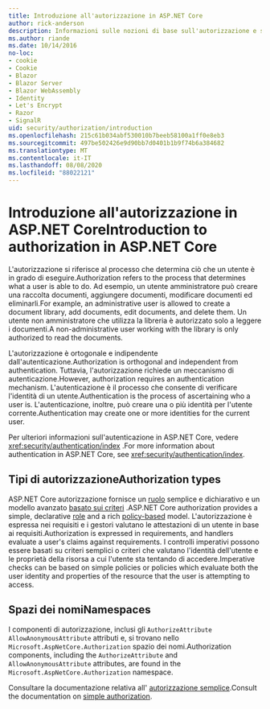 ```yaml
---
title: Introduzione all'autorizzazione in ASP.NET Core
author: rick-anderson
description: Informazioni sulle nozioni di base sull'autorizzazione e sul funzionamento dell'autorizzazione nelle app ASP.NET Core.
ms.author: riande
ms.date: 10/14/2016
no-loc:
- cookie
- Cookie
- Blazor
- Blazor Server
- Blazor WebAssembly
- Identity
- Let's Encrypt
- Razor
- SignalR
uid: security/authorization/introduction
ms.openlocfilehash: 215c61b034abf530010b7beeb58100a1ff0e8eb3
ms.sourcegitcommit: 497be502426e9d90bb7d0401b1b9f74b6a384682
ms.translationtype: MT
ms.contentlocale: it-IT
ms.lasthandoff: 08/08/2020
ms.locfileid: "88022121"
---
```

# <a name="introduction-to-authorization-in-aspnet-core"></a><span data-ttu-id="c2e2a-103">Introduzione all'autorizzazione in ASP.NET Core</span><span class="sxs-lookup"><span data-stu-id="c2e2a-103">Introduction to authorization in ASP.NET Core</span></span>

<a name="security-authorization-introduction"></a>

<span data-ttu-id="c2e2a-104">L'autorizzazione si riferisce al processo che determina ciò che un utente è in grado di eseguire.</span><span class="sxs-lookup"><span data-stu-id="c2e2a-104">Authorization refers to the process that determines what a user is able to do.</span></span> <span data-ttu-id="c2e2a-105">Ad esempio, un utente amministratore può creare una raccolta documenti, aggiungere documenti, modificare documenti ed eliminarli.</span><span class="sxs-lookup"><span data-stu-id="c2e2a-105">For example, an administrative user is allowed to create a document library, add documents, edit documents, and delete them.</span></span> <span data-ttu-id="c2e2a-106">Un utente non amministratore che utilizza la libreria è autorizzato solo a leggere i documenti.</span><span class="sxs-lookup"><span data-stu-id="c2e2a-106">A non-administrative user working with the library is only authorized to read the documents.</span></span>

<span data-ttu-id="c2e2a-107">L'autorizzazione è ortogonale e indipendente dall'autenticazione.</span><span class="sxs-lookup"><span data-stu-id="c2e2a-107">Authorization is orthogonal and independent from authentication.</span></span> <span data-ttu-id="c2e2a-108">Tuttavia, l'autorizzazione richiede un meccanismo di autenticazione.</span><span class="sxs-lookup"><span data-stu-id="c2e2a-108">However, authorization requires an authentication mechanism.</span></span> <span data-ttu-id="c2e2a-109">L'autenticazione è il processo che consente di verificare l'identità di un utente.</span><span class="sxs-lookup"><span data-stu-id="c2e2a-109">Authentication is the process of ascertaining who a user is.</span></span> <span data-ttu-id="c2e2a-110">L'autenticazione, inoltre, può creare una o più identità per l'utente corrente.</span><span class="sxs-lookup"><span data-stu-id="c2e2a-110">Authentication may create one or more identities for the current user.</span></span>

<span data-ttu-id="c2e2a-111">Per ulteriori informazioni sull'autenticazione in ASP.NET Core, vedere <xref:security/authentication/index> .</span><span class="sxs-lookup"><span data-stu-id="c2e2a-111">For more information about authentication in ASP.NET Core, see <xref:security/authentication/index>.</span></span>

## <a name="authorization-types"></a><span data-ttu-id="c2e2a-112">Tipi di autorizzazione</span><span class="sxs-lookup"><span data-stu-id="c2e2a-112">Authorization types</span></span>

<span data-ttu-id="c2e2a-113">ASP.NET Core autorizzazione fornisce un [ruolo](xref:security/authorization/roles) semplice e dichiarativo e un modello avanzato [basato sui criteri](xref:security/authorization/policies) .</span><span class="sxs-lookup"><span data-stu-id="c2e2a-113">ASP.NET Core authorization provides a simple, declarative [role](xref:security/authorization/roles) and a rich [policy-based](xref:security/authorization/policies) model.</span></span> <span data-ttu-id="c2e2a-114">L'autorizzazione è espressa nei requisiti e i gestori valutano le attestazioni di un utente in base ai requisiti.</span><span class="sxs-lookup"><span data-stu-id="c2e2a-114">Authorization is expressed in requirements, and handlers evaluate a user's claims against requirements.</span></span> <span data-ttu-id="c2e2a-115">I controlli imperativi possono essere basati su criteri semplici o criteri che valutano l'identità dell'utente e le proprietà della risorsa a cui l'utente sta tentando di accedere.</span><span class="sxs-lookup"><span data-stu-id="c2e2a-115">Imperative checks can be based on simple policies or policies which evaluate both the user identity and properties of the resource that the user is attempting to access.</span></span>

## <a name="namespaces"></a><span data-ttu-id="c2e2a-116">Spazi dei nomi</span><span class="sxs-lookup"><span data-stu-id="c2e2a-116">Namespaces</span></span>

<span data-ttu-id="c2e2a-117">I componenti di autorizzazione, inclusi gli `AuthorizeAttribute` `AllowAnonymousAttribute` attributi e, si trovano nello `Microsoft.AspNetCore.Authorization` spazio dei nomi.</span><span class="sxs-lookup"><span data-stu-id="c2e2a-117">Authorization components, including the `AuthorizeAttribute` and `AllowAnonymousAttribute` attributes, are found in the `Microsoft.AspNetCore.Authorization` namespace.</span></span>

<span data-ttu-id="c2e2a-118">Consultare la documentazione relativa all' [autorizzazione semplice](xref:security/authorization/simple).</span><span class="sxs-lookup"><span data-stu-id="c2e2a-118">Consult the documentation on [simple authorization](xref:security/authorization/simple).</span></span>
